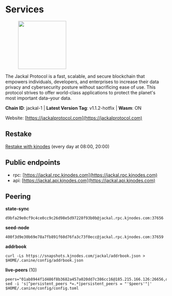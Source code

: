 # Services

<figure><img src="https://raw.githubusercontent.com/kj89/testnet_manuals/main/pingpub/logos/jackal.png" width="150" alt=""><figcaption></figcaption></figure>

The Jackal Protocol is a fast, scalable, and secure blockchain that empowers  individuals, developers, and enterprises to increase their data privacy and  cybersecurity posture without sacrificing ease of use. This protocol strives  to offer world-class applications to protect the planet's most important data–your data.

**Chain ID**: jackal-1 | **Latest Version Tag**: v1.1.2-hotfix | **Wasm**: ON

Website: [https://jackalprotocol.com](https://jackalprotocol.com)

## Restake

[Restake with kjnodes](https://restake.app/jackal/jklvaloper1tr3wm3mdkz0tda6t7vavqnn7fe2g4un0f67xmt) (every day at 08:00, 20:00)
## Public endpoints

* rpc: [https://jackal.rpc.kjnodes.com](https://jackal.rpc.kjnodes.com)
* api: [https://jackal.api.kjnodes.com](https://jackal.api.kjnodes.com)

## Peering

**state-sync**

```
d9bfa29e0cf9c4ce0cc9c26d98e5d97228f93b0b@jackal.rpc.kjnodes.com:37656
```

**seed-node**

```
400f3d9e30b69e78a7fb891f60d76fa3c73f0ecc@jackal.rpc.kjnodes.com:37659
```

**addrbook**
```
curl -Ls https://snapshots.kjnodes.com/jackal/addrbook.json > $HOME/.canine/config/addrbook.json
```

**live-peers** (10)
```
peers="01ab8944f1d486f8b3682a457a020dd7c386cc16@185.215.166.126:26656,dc579f845ae894cdbe3ab19f1b52387f3d5b681d@23.88.69.167:27211,460cf6a14f3fa0f3882400fbdcb80033105cac79@178.154.241.46:26656,d9bfa29e0cf9c4ce0cc9c26d98e5d97228f93b0b@65.109.88.38:37656,c2842c76779913e05fa4256e3caab852e1782951@202.61.194.254:60756,a2afb42b65da7013eca54778ce01dfb877c2a82a@154.12.227.132:37656,1f30e644ddd8edf310cbd9be4ac07b604eed581e@66.85.143.242:26676,170397e75ca2b0f4e9f3b1bb5d0d23f9b10f01c7@46.4.53.94:30565,ed0ac0ebe8464781a1bd4934701e36f0f3538548@24.158.14.212:26656,399068f8371dce4ae5d7cd7da2c965e765e68f4b@65.108.238.102:17556"
sed -i 's|^persistent_peers *=.*|persistent_peers = "'$peers'"|' $HOME/.canine/config/config.toml
```
